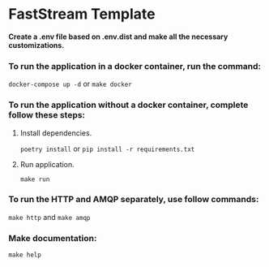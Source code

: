 # FastStream Template

**Create a .env file based on .env.dist and make all the necessary customizations.**

### To run the application in a docker container, run the command:
`docker-compose up -d` or `make docker`

### To run the application without a docker container, complete follow these steps:
1. Install dependencies.

    `poetry install` or `pip install -r requirements.txt`
2. Run application.

    `make run`

### To run the HTTP and AMQP separately, use follow commands:

`make http` and `make amqp`

### Make documentation:
`make help`

